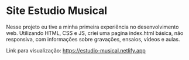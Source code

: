 # Site Estudio Musical

Nesse projeto eu tive a minha primeira experiência no desenvolvimento web. Utilizando HTML, CSS e JS, criei uma pagina index.html básica, não responsiva, com informações sobre gravações, ensaios, vídeos e aulas.

Link para visualização: https://estudio-musical.netlify.app
